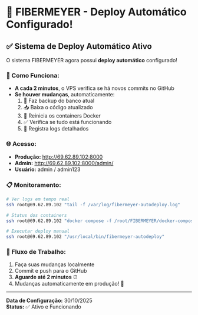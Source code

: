 # 🚀 FIBERMEYER - Deploy Automático Configurado!

## ✅ Sistema de Deploy Automático Ativo

O sistema FIBERMEYER agora possui **deploy automático** configurado! 

### 🔄 Como Funciona:
- **A cada 2 minutos**, o VPS verifica se há novos commits no GitHub
- **Se houver mudanças**, automaticamente:
  1. 💾 Faz backup do banco atual
  2. 📥 Baixa o código atualizado
  3. 🐳 Reinicia os containers Docker
  4. ✅ Verifica se tudo está funcionando
  5. 📧 Registra logs detalhados

### 🌐 Acesso:
- **Produção:** http://69.62.89.102:8000
- **Admin:** http://69.62.89.102:8000/admin/
- **Usuário:** admin / admin123

### 📋 Monitoramento:
```bash
# Ver logs em tempo real
ssh root@69.62.89.102 "tail -f /var/log/fibermeyer-autodeploy.log"

# Status dos containers
ssh root@69.62.89.102 "docker compose -f /root/FIBERMEYER/docker-compose-sqlite.yml ps"

# Executar deploy manual
ssh root@69.62.89.102 "/usr/local/bin/fibermeyer-autodeploy"
```

### 🎯 Fluxo de Trabalho:
1. Faça suas mudanças localmente
2. Commit e push para o GitHub
3. **Aguarde até 2 minutos** ⏰
4. Mudanças automaticamente em produção! 🎉

---
**Data de Configuração:** 30/10/2025  
**Status:** ✅ Ativo e Funcionando